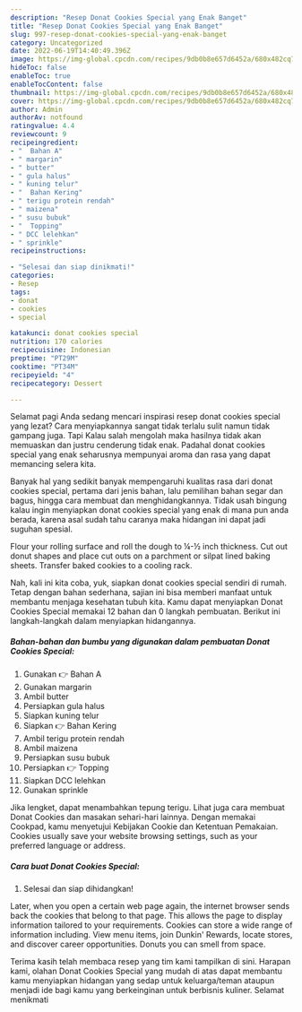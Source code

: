 ```yaml
---
description: "Resep Donat Cookies Special yang Enak Banget"
title: "Resep Donat Cookies Special yang Enak Banget"
slug: 997-resep-donat-cookies-special-yang-enak-banget
category: Uncategorized
date: 2022-06-19T14:40:49.396Z
image: https://img-global.cpcdn.com/recipes/9db0b8e657d6452a/680x482cq70/donat-cookies-special-foto-resep-utama.jpg
hideToc: false
enableToc: true
enableTocContent: false
thumbnail: https://img-global.cpcdn.com/recipes/9db0b8e657d6452a/680x482cq70/donat-cookies-special-foto-resep-utama.jpg
cover: https://img-global.cpcdn.com/recipes/9db0b8e657d6452a/680x482cq70/donat-cookies-special-foto-resep-utama.jpg
author: Admin
authorAv: notfound
ratingvalue: 4.4
reviewcount: 9
recipeingredient:
- "  Bahan A"
- " margarin"
- " butter"
- " gula halus"
- " kuning telur"
- "  Bahan Kering"
- " terigu protein rendah"
- " maizena"
- " susu bubuk"
- "  Topping"
- " DCC lelehkan"
- " sprinkle"
recipeinstructions:

- "Selesai dan siap dinikmati!"
categories:
- Resep
tags:
- donat
- cookies
- special

katakunci: donat cookies special 
nutrition: 170 calories
recipecuisine: Indonesian
preptime: "PT29M"
cooktime: "PT34M"
recipeyield: "4"
recipecategory: Dessert

---
```



Selamat pagi Anda sedang mencari inspirasi resep donat cookies special yang lezat? Cara menyiapkannya sangat tidak terlalu sulit namun tidak gampang juga. Tapi Kalau salah mengolah maka hasilnya tidak akan memuaskan dan justru cenderung tidak enak. Padahal donat cookies special yang enak seharusnya mempunyai aroma dan rasa yang dapat memancing selera kita.


Banyak hal yang sedikit banyak mempengaruhi kualitas rasa dari donat cookies special, pertama dari jenis bahan, lalu pemilihan bahan segar dan bagus, hingga cara membuat dan menghidangkannya. Tidak usah bingung kalau ingin menyiapkan donat cookies special yang enak di mana pun anda berada, karena asal sudah tahu caranya maka hidangan ini dapat jadi suguhan spesial.

Flour your rolling surface and roll the dough to ¼-½ inch thickness. Cut out donut shapes and place cut outs on a parchment or silpat lined baking sheets. Transfer baked cookies to a cooling rack.


Nah, kali ini kita coba, yuk, siapkan donat cookies special sendiri di rumah. Tetap dengan bahan sederhana, sajian ini bisa memberi manfaat untuk membantu menjaga kesehatan tubuh kita. Kamu dapat menyiapkan Donat Cookies Special memakai 12 bahan dan 0 langkah pembuatan. Berikut ini langkah-langkah dalam menyiapkan hidangannya.

<!--inarticleads1-->

##### Bahan-bahan dan bumbu yang digunakan dalam pembuatan Donat Cookies Special:

1. Gunakan  👉 Bahan A
1. Gunakan  margarin
1. Ambil  butter
1. Persiapkan  gula halus
1. Siapkan  kuning telur
1. Siapkan  👉 Bahan Kering
1. Ambil  terigu protein rendah
1. Ambil  maizena
1. Persiapkan  susu bubuk
1. Persiapkan  👉 Topping
1. Siapkan  DCC lelehkan
1. Gunakan  sprinkle


Jika lengket, dapat menambahkan tepung terigu. Lihat juga cara membuat Donat Cookies dan masakan sehari-hari lainnya. Dengan memakai Cookpad, kamu menyetujui Kebijakan Cookie dan Ketentuan Pemakaian. Cookies usually save your website browsing settings, such as your preferred language or address. 

<!--inarticleads2-->

##### Cara buat Donat Cookies Special:


1. Selesai dan siap dihidangkan!

Later, when you open a certain web page again, the internet browser sends back the cookies that belong to that page. This allows the page to display information tailored to your requirements. Cookies can store a wide range of information including. View menu items, join Dunkin&#39; Rewards, locate stores, and discover career opportunities. Donuts you can smell from space. 

Terima kasih telah membaca resep yang tim kami tampilkan di sini. Harapan kami, olahan Donat Cookies Special yang mudah di atas dapat membantu kamu menyiapkan hidangan yang sedap untuk keluarga/teman ataupun menjadi ide bagi kamu yang berkeinginan untuk berbisnis kuliner. Selamat menikmati

